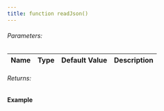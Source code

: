 ```yaml
---
title: function readJson()
---
```


###### Parameters:

| Name | Type | Default Value | Description |
| ---- | ---- | ------------- | ----------- |

###### Returns:


#### Example
